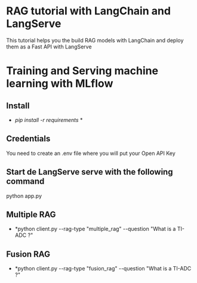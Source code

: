 # RAG tutorial with LangChain and LangServe

This tutorial helps you the build RAG models with LangChain and deploy them as a Fast API with LangServe




# Training and Serving machine learning with MLflow

## Install
* *pip install -r requirements* *

## Credentials
You need to create an .env file where you will put your Open API Key

## Start de LangServe serve with the following command

python app.py

## Multiple RAG

* *python client.py --rag-type "multiple_rag" --question "What is a TI-ADC ?"

## Fusion RAG

* *python client.py --rag-type "fusion_rag" --question "What is a TI-ADC ?"